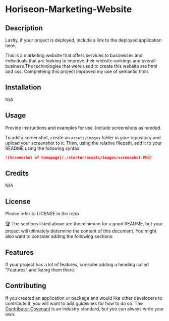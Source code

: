 # Horiseon-Marketing-Website

## Description

Lastly, if your project is deployed, include a link to the deployed application here.

This is a marketing website that offers services to businesses and individuals that are looking to improve their website rankings and overall business.The technologies that were used to create this website are html and css. Completeing this project improved my use of semantic html.

## Installation

N/A

## Usage

Provide instructions and examples for use. Include screenshots as needed.

To add a screenshot, create an `assets/images` folder in your repository and upload your screenshot to it. Then, using the relative filepath, add it to your README using the following syntax:

```md
![Screenshot of homapage](./starter/assets/images/screenshot.PNG)
```

## Credits

N/A

## License

Please refer to LICENSE in the repo

🏆 The sections listed above are the minimum for a good README, but your project will ultimately determine the content of this document. You might also want to consider adding the following sections.

## Features

If your project has a lot of features, consider adding a heading called "Features" and listing them there.

## Contributing

If you created an application or package and would like other developers to contribute it, you will want to add guidelines for how to do so. The [Contributor Covenant](https://www.contributor-covenant.org/) is an industry standard, but you can always write your own.
